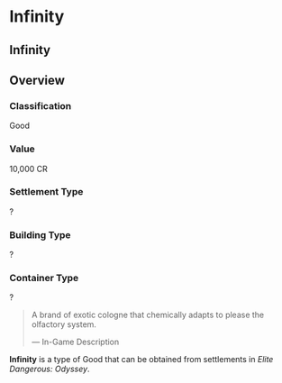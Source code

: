 # Infinity
## Infinity

## Overview

### Classification

Good

### Value

10,000 CR

### Settlement Type

?

### Building Type

?

### Container Type

?

> 
> 
> A brand of exotic cologne that chemically adapts to please the olfactory system.
> 
> 
> — In-Game Description
> 

**Infinity** is a type of Good that can be obtained from settlements in *Elite Dangerous: Odyssey*.
